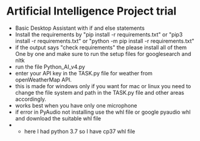 # Artificial Intelligence Project trial
- Basic Desktop Assistant with if and else statements
- Install the requirements by "pip install -r requirements.txt" or "pip3 install -r requirements.txt" or "python -m pip install -r requirements.txt"
- if the output says "check requirements" the please install all of them One by one and make sure to run the setup files for googlesearch and nltk
- run the file Python_AI_v4.py
- enter your API key in the TASK.py file for weather from openWeatherMap API.
- this is made for windows only if you want for mac or linux you need to change the file system and path in the TASK.py file and other areas accordingly.
- works best when you have only one microphone
- if error in PyAudio not installing use the whl file or google pyaudio whl and download the suitable whl file 
- - here I had python 3.7 so I have cp37 whl file
